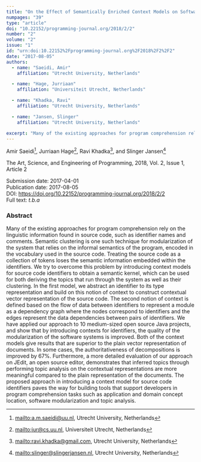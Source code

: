 ```yaml
---
title: "On the Effect of Semantically Enriched Context Models on Software Modularization"
numpages: "39"
type: "article"
doi: "10.22152/programming-journal.org/2018/2/2"
number: "2"
volume: "2"
issue: "1"
id: "urn:doi:10.22152%2Fprogramming-journal.org%2F2018%2F2%2F2"
date: "2017-08-05"
authors: 
  - name: "Saeidi, Amir"
    affiliation: "Utrecht University, Netherlands"

  - name: "Hage, Jurriaan"
    affiliation: "Universiteit Utrecht, Netherlands"

  - name: "Khadka, Ravi"
    affiliation: "Utrecht University, Netherlands"

  - name: "Jansen, Slinger"
    affiliation: "Utrecht University, Netherlands"

excerpt: "Many of the existing approaches for program comprehension rely on the linguistic information found in source code, such as identifier names and comments. Semantic clustering is one such technique for modularization of the system that relies on the informal semantics of the program, encoded in the vocabulary used in the source code. Treating the source code as a collection of tokens loses the semantic information embedded within the identifiers. We try to overcome this problem by introducing context models for source code identifiers to obtain a semantic kernel, which can be used for both deriving the topics that run through the system as well as their clustering. In the first model, we abstract an identifier to its type representation and build on this notion of context to construct contextual vector representation of the source code. The second notion of context is defined based on the flow of data between identifiers to represent a module as a dependency graph where the nodes correspond to identifiers and the edges represent the data dependencies between pairs of identifiers. We have applied our approach to 10 medium-sized open source Java projects, and show that by introducing contexts for identifiers, the quality of the modularization of the software systems is improved. Both of the context models give results that are superior to the plain vector representation of documents. In some cases, the authoritativeness of decompositions is improved by 67%. Furthermore, a more detailed evaluation of our approach on JEdit, an open source editor, demonstrates that inferred topics through performing topic analysis on the contextual representations are more meaningful compared to the plain representation of the documents. The proposed approach in introducing a context model for source code identifiers paves the way for building tools that support developers in program comprehension tasks such as application and domain concept location, software modularization and topic analysis."
---
```

Amir Saeidi[^1], Jurriaan Hage[^2], Ravi Khadka[^3], and Slinger Jansen[^4]

The Art, Science, and Engineering of Programming, 2018, Vol. 2, Issue 1, Article 2

Submission date: 2017-04-01  
Publication date: 2017-08-05  
DOI: <https://doi.org/10.22152/programming-journal.org/2018/2/2>  
Full text: *t.b.a*  


### Abstract
Many of the existing approaches for program comprehension rely on the linguistic information found in source code, such as identifier names and comments. Semantic clustering is one such technique for modularization of the system that relies on the informal semantics of the program, encoded in the vocabulary used in the source code. Treating the source code as a collection of tokens loses the semantic information embedded within the identifiers. We try to overcome this problem by introducing context models for source code identifiers to obtain a semantic kernel, which can be used for both deriving the topics that run through the system as well as their clustering. In the first model, we abstract an identifier to its type representation and build on this notion of context to construct contextual vector representation of the source code. The second notion of context is defined based on the flow of data between identifiers to represent a module as a dependency graph where the nodes correspond to identifiers and the edges represent the data dependencies between pairs of identifiers. We have applied our approach to 10 medium-sized open source Java projects, and show that by introducing contexts for identifiers, the quality of the modularization of the software systems is improved. Both of the context models give results that are superior to the plain vector representation of documents. In some cases, the authoritativeness of decompositions is improved by 67%. Furthermore, a more detailed evaluation of our approach on JEdit, an open source editor, demonstrates that inferred topics through performing topic analysis on the contextual representations are more meaningful compared to the plain representation of the documents. The proposed approach in introducing a context model for source code identifiers paves the way for building tools that support developers in program comprehension tasks such as application and domain concept location, software modularization and topic analysis.


[^1]: <mailto:a.m.saeidi@uu.nl>, Utrecht University, Netherlands
[^2]: <mailto:jur@cs.uu.nl>, Universiteit Utrecht, Netherlands
[^3]: <mailto:ravi.khadka@gmail.com>, Utrecht University, Netherlands
[^4]: <mailto:slinger@slingerjansen.nl>, Utrecht University, Netherlands
